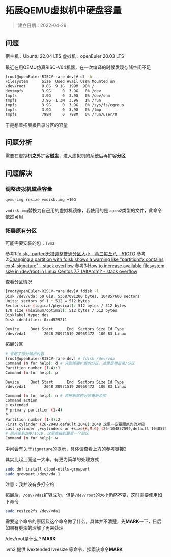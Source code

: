 
# 拓展QEMU虚拟机中硬盘容量

> 建立日期：2022-04-29

## 问题

宿主机：Ubuntu 22.04 LTS
虚拟机：openEuler 20.03 LTS

最近在用QEMU仿真RISC-V64机器，在一次编译的时候发现存储空间不足

```bash
[root@openEuler-RISCV-rare dev]# df -h
Filesystem      Size  Used Avail Use% Mounted on
/dev/root       9.8G  9.1G  199M  98% /
devtmpfs        3.9G     0  3.9G   0% /dev
tmpfs           3.9G     0  3.9G   0% /dev/shm
tmpfs           3.9G  1.3M  3.9G   1% /run
tmpfs           3.9G     0  3.9G   0% /sys/fs/cgroup
tmpfs           3.9G     0  3.9G   0% /tmp
tmpfs           798M     0  798M   0% /run/user/0
```

于是想着拓展根目录分区的容量

## 问题分析

需要在虚拟机**之外**扩容**磁盘**，进入虚拟机的系统后再扩容**分区**

## 问题解决

### 调整虚拟机磁盘容量

```bash
qemu-img resize vmdisk.img +10G
```

`vmdisk.img`替换为自己用的虚拟机镜像，我使用的是`.qcow2`类型的文件，此命令依然可用

### 拓展原有分区

可能需要安装的包：`lvm2`

参考1:[fdisk、parted无损调整普通分区大小 - 黄三每丘八 - 51CTO](https://blog.51cto.com/u_13497208/2044196)
参考2:[Changing a partition with fdisk shows a warning like "partition#x contains ext4-signature" - stack overflow](https://stackoverflow.com/questions/53743677/changing-a-partition-with-fdisk-shows-a-warning-like-partitionx-contains-ext4)
参考3:[How to increase available filesystem size in /dev/root in Linux Centos 7.7 (AltArch)? - stack overflow](https://stackoverflow.com/questions/61425988/how-to-increase-available-filesystem-size-in-dev-root-in-linux-centos-7-7-alta)

查看分区情况

```bash
[root@openEuler-RISCV-rare dev]# fdisk -l
Disk /dev/vda: 50 GiB, 53687091200 bytes, 104857600 sectors
Units: sectors of 1 * 512 = 512 bytes
Sector size (logical/physical): 512 bytes / 512 bytes
I/O size (minimum/optimal): 512 bytes / 512 bytes
Disklabel type: dos
Disk identifier: 0xcd5292f1

Device     Boot Start      End  Sectors Size Id Type
/dev/vda1        2048 20971519 20969472  10G 83 Linux
```

拓展分区

```bash
# 省略了部分输出内容
[root@openEuler-RISCV-rare dev] # fdisk /dev/vda
Command (m for help): d # 先删除要扩展的分区，这里是根目录/分区
Partition number (1-4):1
Command (m for help): p

Device     Boot Start      End  Sectors Size Id Type
/dev/vda1        2048 20971519 20969472  10G 83 Linux

Command (m for help): n # 再把删除的分区重新添加
Command action
e extended
P primary partition (1-4)
P
Partition number (1-4):2
First cylinder (26-2048,default 2048):2048 这里一定要跟原先的对应
Last cylinder ,+cylinders or +size{K,M,G} (26-104857599,default 104857599):1048599
# 原先是到20971519，这里直接到最后一个扇区
Command (m for help): w
```

中间会有关于`signature`的提示，具体请查看上方的参考链接2

其实比起上面这一大串，有更为简单的处理方式

```bash
sudo dnf install cloud-utils-growpart
sudo growpart /dev/vda 1
```

注意：我并没有多打空格

拓展后，`/dev/vda1`扩容成功，但是`/dev/root`的大小仍然不变，这时需要使用如下命令

```bash
sudo resize2fs /dev/vda1 
```

需要这个命令的原因及这个命令做了什么，具体并不清楚，先**MARK**一下，日后如果有更深的理解了再来处理

/dev/root是什么？**MARK**

lvm2 提供 lvextended lvresize 等命令，探索该命令**MARK**
